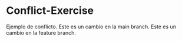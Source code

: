 # Conflict-Exercise
Ejemplo de conflicto.
Este es un cambio en la main branch.
Este es un cambio en la feature branch.
